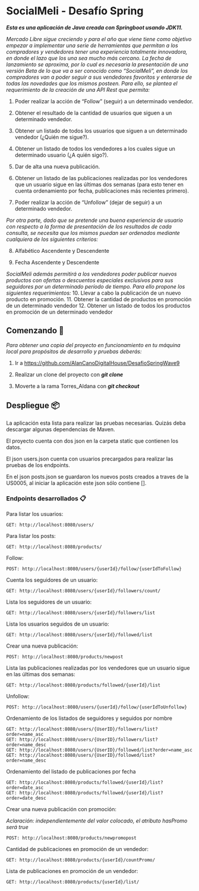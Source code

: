 # SocialMeli - Desafío Spring

**_Esta es una aplicación de Java creada con Springboot usando JDK11._**

_Mercado Libre sigue creciendo y para el año que viene tiene como objetivo empezar a implementar una serie de
herramientas que permitan a los compradores y vendedores tener una experiencia totalmente innovadora, en donde el lazo
que los una sea mucho más cercano. La fecha de lanzamiento se aproxima, por lo cual es necesaria la presentación de una
versión Beta de lo que va a ser conocido como “SocialMeli”, en donde los compradores van a poder seguir a sus vendedores
favoritos y enterarse de todas las novedades que los mismos posteen. Para ello, se plantea el requerimiento de la
creación de una API Rest que permita:_

1. Poder realizar la acción de “Follow” (seguir) a un determinado vendedor.

2. Obtener el resultado de la cantidad de usuarios que siguen a un determinado vendedor.

3. Obtener un listado de todos los usuarios que siguen a un determinado vendedor (¿Quién me sigue?).

4. Obtener un listado de todos los vendedores a los cuales sigue un determinado usuario (¿A quién sigo?).

5. Dar de alta una nueva publicación.

6. Obtener un listado de las publicaciones realizadas por los vendedores que un usuario sigue en las últimas dos
   semanas (para esto tener en cuenta ordenamiento por fecha, publicaciones más recientes primero).

7. Poder realizar la acción de “Unfollow” (dejar de seguir) a un determinado vendedor.

_Por otra parte, dado que se pretende una buena experiencia de usuario con respecto a la forma de presentación de los
resultados de cada consulta, se necesita que los mismos puedan ser ordenados mediante cualquiera de los siguientes
criterios:_

8. Alfabético Ascendente y Descendente

9. Fecha Ascendente y Descendente

_SocialMeli además permitirá a los vendedores poder publicar nuevos productos con ofertas o descuentos especiales exclusivos para sus seguidores por un determinado período de tiempo. Para ello propone los siguientes requerimientos:_
10. Llevar a cabo la publicación de un nuevo producto en promoción.
11. Obtener la cantidad de productos en promoción de un determinado vendedor
12. Obtener un listado de todos los productos en promoción de un determinado vendedor


## Comenzando 🚀

_Para obtener una copia del proyecto en funcionamiento en tu máquina local para propósitos de desarrollo y pruebas
deberás:_

1. Ir a https://github.com/AlanCanoDigitalHouse/DesafioSpringWave9

2. Realizar un clone del proyecto con _**git clone**_

3. Moverte a la rama Torres_Aldana con _**git checkout**_

## Despliegue 📦

La aplicación esta lista para realizar las pruebas necesarias. Quizás deba descargar algunas dependencias de Maven.

El proyecto cuenta con dos json en la carpeta static que contienen los datos.

El json users.json cuenta con usuarios precargados para realizar las pruebas de los endpoints.

En el json posts.json se guardaron los nuevos posts creados a traves de la US0005, al iniciar la aplicación este json
sólo contiene [].

### Endpoints desarrollados 📋

Para listar los usuarios:

```
GET: http://localhost:8080/users/ 
```

Para listar los posts:

```
GET: http://localhost:8080/products/
```

Follow:

```
POST: http://localhost:8080/users/{userId}/follow/{userIdToFollow}
```

Cuenta los seguidores de un usuario:

```
GET: http://localhost:8080/users/{userId}/followers/count/
```

Lista los seguidores de un usuario:

```
GET: http://localhost:8080/users/{userId}/followers/list
```

Lista los usuarios seguidos de un usuario:

```
GET: http://localhost:8080/users/{userId}/followed/list
```

Crear una nueva publicación:

```
POST: http://localhost:8080/products/newpost
```

Lista las publicaciones realizadas por los vendedores que un usuario sigue en las últimas dos semanas:

```
GET: http://localhost:8080/products/followed/{userId}/list
```

Unfollow:

```
POST: http://localhost:8080/users/{userId}/follow/{userIdToUnfollow}
```

Ordenamiento de los listados de seguidores y seguidos por nombre

```
GET: http://localhost:8080/users/{UserID}/followers/list?order=name_asc
GET: http://localhost:8080/users/{UserID}/followers/list?order=name_desc
GET: http://localhost:8080/users/{UserID}/followed/list?order=name_asc
GET: http://localhost:8080/users/{UserID}/followed/list?order=name_desc
```

Ordenamiento del listado de publicaciones por fecha

```
GET: http://localhost:8080/products/followed/{userId}/list?order=date_asc
GET: http://localhost:8080/products/followed/{userId}/list?order=date_desc
```

Crear una nueva publicación con promoción:

_Aclaración: independientemente del valor colocado, el atributo hasPromo será true_

```
POST: http://localhost:8080/products/newpromopost
```

Cantidad de publicaciones en promoción de un vendedor:

```
GET: http://localhost:8080/products/{userId}/countPromo/
```

Lista de publicaciones en promoción de un vendedor:

```
GET: http://localhost:8080/products/{userId}/list/
```